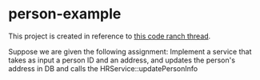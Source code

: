 # person-example

This project is created in reference to [this code ranch thread](http://coderanch.com/p/3508908).

Suppose we are given the following assignment: Implement a service that takes as input a person ID and an address, and updates the person's address
in DB and calls the HRService::updatePersonInfo